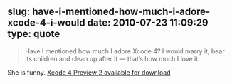 slug: have-i-mentioned-how-much-i-adore-xcode-4-i-would
date: 2010-07-23 11:09:29
type: quote
---

> Have I mentioned how much I adore Xcode 4? I would marry it, bear its children and clean up after it — that’s how much I love it.

She is funny. [Xcode 4 Preview 2 available for download](http://www.tuaw.com/2010/07/22/xcode-4-preview-2-available-for-download/)

